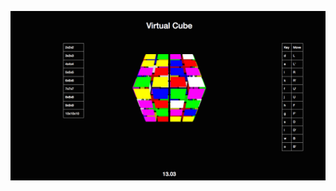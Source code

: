 ![alt text](https://github.com/temclaugh/virtual-cube/blob/gh-pages/Screen%20Shot%202014-08-15%20at%2012.55.55%20PM.png)
